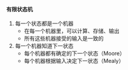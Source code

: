 #### 有限状态机

1. 每一个状态都是一个机器
   - 在每一个机器里，可以计算、存储、输出
   - 所有这些机器接受的输入是一致的
2. 每一个机器知道下一状态
   - 每个机器都有确定的下一个状态（Moore）
   - 每个机器根据输入决定下一状态（Mealy）
   